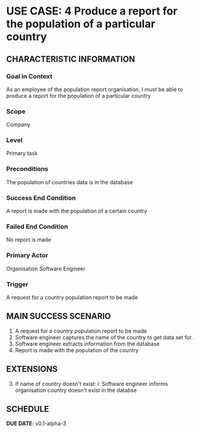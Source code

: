 # USE CASE: 4 Produce a report for the population of a particular country

## CHARACTERISTIC INFORMATION

### Goal in Context

As an employee of the population report organisation, I must be able to produce a report for the population of a particular country

### Scope

Company

### Level

Primary task

### Preconditions

The population of countries data is in the database

### Success End Condition

A report is made with the population of a certain country

### Failed End Condition

No report is made

### Primary Actor

Organisation Software Engineer

### Trigger

A request for a country population report to be made

## MAIN SUCCESS SCENARIO

1. A request for a country population report to be made
2. Software engineer captures the name of the country to get data set for.
3. Software engineer extracts information from the database
3. Report is made with the population of the country

## EXTENSIONS

3. If name of country doesn't exist:
        i: Software engineer informs organisation country doesn't exist in the databse 


## SCHEDULE

**DUE DATE**: v0.1-alpha-3

